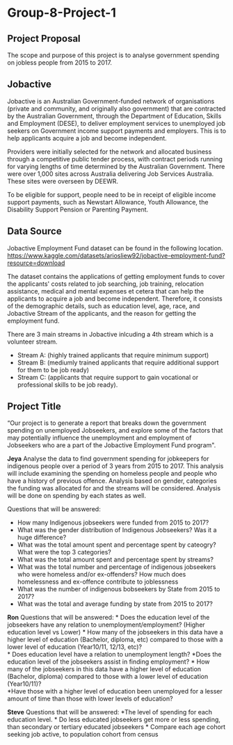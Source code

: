# Group-8-Project-1

## Project Proposal

The scope and purpose of this project is to analyse government spending on jobless people from 2015 to 2017.

## Jobactive

Jobactive is an Australian Government-funded network of organisations (private and community, and originally also government) that are contracted by the Australian Government, through the Department of Education, Skills and Employment (DESE), to deliver employment services to unemployed job seekers on Government income support payments and employers. This is to help applicants acquire a job and become independent.

Providers were initially selected for the network and allocated business through a competitive public tender process, with contract periods running for varying lengths of time determined by the Australian Government. There were over 1,000 sites across Australia delivering Job Services Australia. These sites were overseen by DEEWR.

To be eligible for support, people need to be in receipt of eligible income support payments, such as Newstart Allowance, Youth Allowance, the Disability Support Pension or Parenting Payment.

## Data Source

Jobactive Employment Fund dataset can be found in the following location.
<https://www.kaggle.com/datasets/ariosliew92/jobactive-employment-fund?resource=download>

The dataset contains the applications of getting employment funds to cover the applicants' costs related to job searching, job training, relocation assistance, medical and mental expenses et cetera that can help the applicants to acquire a job and become independent. Therefore, it consists of the demographic details, such as education level, age, race, and Jobactive Stream of the applicants, and the reason for getting the employment fund.

There are 3 main streams in Jobactive inlcuding a 4th stream which is a volunteer stream.

* Stream A: (highly trained applicants that require minimum support)
* Stream B: (mediumly trained applicants that require additional support for them to be job ready)
* Stream C: (applicants that require support to gain vocational or professional skills to be job ready).

## Project Title
“Our project is to generate a report that breaks down the government spending on unemployed Jobseekers, and explore some of the factors that may potentially influence the unemployment and employment of Jobseekers who are a part of the Jobactive Employment Fund program".


**Jeya**
 Analyse the data to find government spending for jobkeepers for indigenous people over a period of 3 years from 2015 to 2017. This analysis will include examining the spending on homeless people and people who have a history of previous offence. Analysis based on gender, categories the funding was allocated for and the streams will be considered. Analysis will be done on spending by each states as well.

Questions that will be answered:

* How many Indigenous jobseekers were funded from 2015 to 2017?
* What was the gender distribution of Indigenous Jobseekers? Was it a huge difference?
* What was the total amount spent and percentage spent by cateogry? What were the top 3 categories?
* What was the total amount spent and percentage spent by streams?
* What was the total number and percentage of indigenous jobseekers who were homeless and/or ex-offenders? How much does homelessness and ex-offence contribute to joblessness
* What was the number of indigenous bobseekers by State from 2015 to 2017?
* What was the total and average funding by state from 2015 to 2017?

**Ron**
    Questions that will be answered:
    * Does the education level of the jobseekers have any relation to unemployment/employment? (Higher education level vs Lower)
    * How many of the jobseekers in this data have a higher level of education (Bachelor, diploma, etc) compared to those with a lower level of education (Year10/11, 12/13, etc)?  
    * Does education level have a relation to unemployment length?
    *Does the education level of the jobseekers assist in finding employment?
    * How many of the jobseekers in this data have a higher level of education (Bachelor, diploma) compared to those with a lower level of education (Year10/11)?  
    *Have those with a higher level of education been unemployed for a lesser amount of time than those with lower levels of education?


**Steve**
    Questions that will be answered:
    *The level of spending for each education level.
    * Do less educated jobseekers get more or less spending, than secondary or tertiary educated jobseekers
    * Compare each age cohort seeking job active, to population cohort from census

